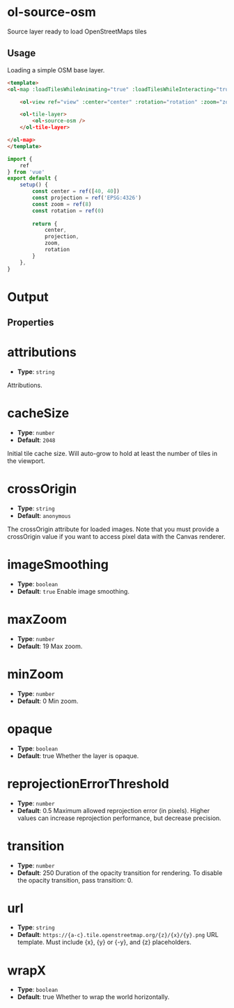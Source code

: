 # ol-source-osm

Source layer ready to load OpenStreetMaps tiles

## Usage

Loading a simple OSM base layer.

```html
<template>
<ol-map :loadTilesWhileAnimating="true" :loadTilesWhileInteracting="true" style="height:400px">

    <ol-view ref="view" :center="center" :rotation="rotation" :zoom="zoom" :projection="projection" />

    <ol-tile-layer>
        <ol-source-osm />
    </ol-tile-layer>

</ol-map>
</template>
```

```js
import {
    ref
} from 'vue'
export default {
    setup() {
        const center = ref([40, 40])
        const projection = ref('EPSG:4326')
        const zoom = ref(8)
        const rotation = ref(0)
        
        return {
            center,
            projection,
            zoom,
            rotation
        }
    },
}
```

# Output

<script setup>
import MapDemo from "@demos/MapDemo.vue"
</script>
<MapDemo />





## Properties


# attributions

- **Type**: `string`

Attributions.

# cacheSize

- **Type**: `number`
- **Default**: `2048`

Initial tile cache size. Will auto-grow to hold at least the number of tiles in the viewport.

# crossOrigin

- **Type**: `string`
- **Default**: `anonymous`

	
The crossOrigin attribute for loaded images. Note that you must provide a crossOrigin value if you want to access pixel data with the Canvas renderer.


# imageSmoothing

- **Type**: `boolean`
- **Default**: `true`
Enable image smoothing.

# maxZoom

- **Type**: `number`
- **Default**: 19
Max zoom.

# minZoom

- **Type**: `number`
- **Default**: 0
Min zoom.

# opaque

- **Type**: `boolean`
- **Default**: true
Whether the layer is opaque.

# reprojectionErrorThreshold

- **Type**: `number `
- **Default**:  0.5
Maximum allowed reprojection error (in pixels). Higher values can increase reprojection performance, but decrease precision.

# transition

- **Type**: `number`
- **Default**:  250
Duration of the opacity transition for rendering. To disable the opacity transition, pass transition: 0.


# url

- **Type**: `string`
- **Default**:  `https://{a-c}.tile.openstreetmap.org/{z}/{x}/{y}.png`
URL template. Must include {x}, {y} or {-y}, and {z} placeholders.


# wrapX

- **Type**: `boolean `
- **Default**:  true
Whether to wrap the world horizontally.
